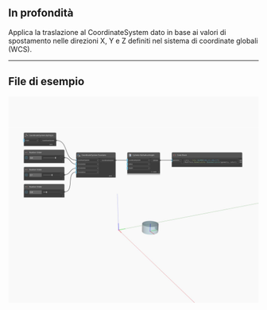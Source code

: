 <!--- Autodesk.DesignScript.Geometry.CoordinateSystem.Translate(xTranslation, yTranslation, zTranslation) --->
<!--- LXHMBBFA4YF6O3K3SV762F2NW7HY7GGYBRPHPN2EE74TG2W5NM4A --->
## In profondità
Applica la traslazione al CoordinateSystem dato in base ai valori di spostamento nelle direzioni X, Y e Z definiti nel sistema di coordinate globali (WCS).
___
## File di esempio

![Translate (xTranslation, yTranslation, zTranslation)](./LXHMBBFA4YF6O3K3SV762F2NW7HY7GGYBRPHPN2EE74TG2W5NM4A_img.jpg)

